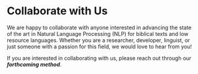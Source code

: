 # Collaborate with Us

We are happy to collaborate with anyone interested in advancing the state of the art in Natural Language Processing (NLP) for biblical texts and low resource languages. Whether you are a researcher, developer, linguist, or just someone with a passion for this field, we would love to hear from you!

If you are interested in collaborating with us, please reach out through our **_forthcoming method_**.